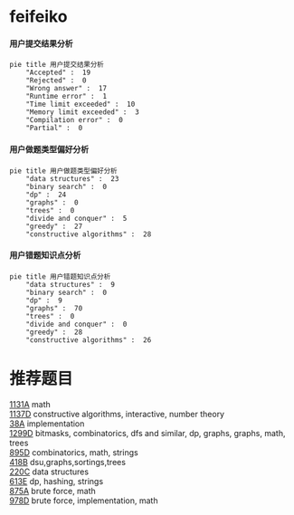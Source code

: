 # feifeiko

<!-- tabs:start -->



#### **用户提交结果分析**

```mermaid
pie title 用户提交结果分析
    "Accepted" :  19
    "Rejected" :  0
    "Wrong answer" :  17
    "Runtime error" :  1
    "Time limit exceeded" :  10
    "Memory limit exceeded" :  3
    "Compilation error" :  0
    "Partial" :  0
```

#### **用户做题类型偏好分析**

```mermaid
pie title 用户做题类型偏好分析
    "data structures" :  23
    "binary search" :  0
    "dp" :  24
    "graphs" :  0
    "trees" :  0
    "divide and conquer" :  5
    "greedy" :  27
    "constructive algorithms" :  28
```
#### **用户错题知识点分析**

```mermaid
pie title 用户错题知识点分析
    "data structures" :  9
    "binary search" :  0
    "dp" :  9
    "graphs" :  70
    "trees" :  0
    "divide and conquer" :  0
    "greedy" :  28
    "constructive algorithms" :  26
```



<!-- tabs:end -->
# 推荐题目
[1131A](https://codeforces.com/contest/1131/problem/A)		math		  
[1137D](https://codeforces.com/contest/1137/problem/D)		constructive algorithms,
                        interactive,
                        number theory		  
[38A](https://codeforces.com/contest/38/problem/A)		implementation		  
[1299D](https://codeforces.com/contest/1299/problem/D)		bitmasks,
                        combinatorics,
                        dfs and similar,
                        dp,
                        graphs,
                        graphs,
                        math,
                        trees		  
[895D](https://codeforces.com/contest/895/problem/D)		combinatorics,
                        math,
                        strings		  
[418B](https://codeforces.com/contest/418/problem/B)		dsu,graphs,sortings,trees		  
[220C](https://codeforces.com/contest/220/problem/C)		data structures		  
[613E](https://codeforces.com/contest/613/problem/E)		dp,
                        hashing,
                        strings		  
[875A](https://codeforces.com/contest/875/problem/A)		brute force,
                        math		  
[978D](https://codeforces.com/contest/978/problem/D)		brute force,
                        implementation,
                        math		  
